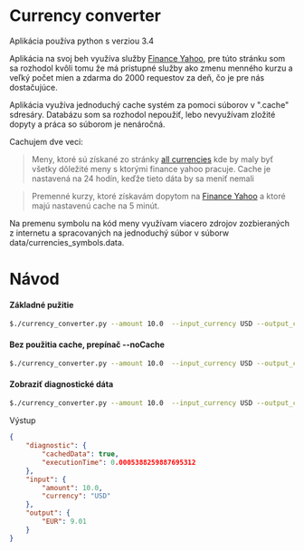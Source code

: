 # Currency converter

Aplikácia používa python s verziou 3.4

Aplikácia na svoj beh využíva služby [Finance Yahoo], pre túto stránku som sa rozhodol kvôli tomu že má pristupné služby ako zmenu menného kurzu a veľký počet mien a zdarma do 2000 requestov za deň, čo je pre nás dostačujúce.

Aplikácia využíva jednoduchý cache systém za pomoci súborov v ".cache" sdresáry. Databázu som sa rozhodol nepoužiť, lebo nevyužívam zložité dopyty a práca so súborom je nenáročná.

Cachujem dve veci: 

>Meny, ktoré sú získané zo stránky [all currencies] kde by maly byť všetky dôležité meny s ktorými finance yahoo pracuje. Cache je nastavená na 24 hodín, keďže tieto dáta by sa meniť nemali

>Premenné kurzy, ktoré získavám dopytom na [Finance Yahoo] a ktoré majú nastavenú cache na 5 minút.

Na premenu symbolu na kód meny využívam viacero zdrojov zozbieraných z internetu a spracovaných na jednoduchý súbor v súborw data/currencies_symbols.data.

# Návod
#### Základné pužitie
```sh
$./currency_converter.py --amount 10.0  --input_currency USD --output_currency EUR
```
#### Bez použitia cache, prepínač --noCache
```sh
$./currency_converter.py --amount 10.0  --input_currency USD --output_currency EUR --noCache
```
#### Zobraziť diagnostické dáta
```sh
$./currency_converter.py --amount 10.0  --input_currency USD --output_currency EUR --diagnostic
``` 
Výstup
```json
{
    "diagnostic": {
        "cachedData": true,
        "executionTime": 0.0005388259887695312
    },
    "input": {
        "amount": 10.0,
        "currency": "USD"
    },
    "output": {
        "EUR": 9.01
    }
}
```
[Finance Yahoo]: <https://finance.yahoo.com>
[all currencies]: <http://finance.yahoo.com/webservice/v1/symbols/allcurrencies/quote?format=json>


